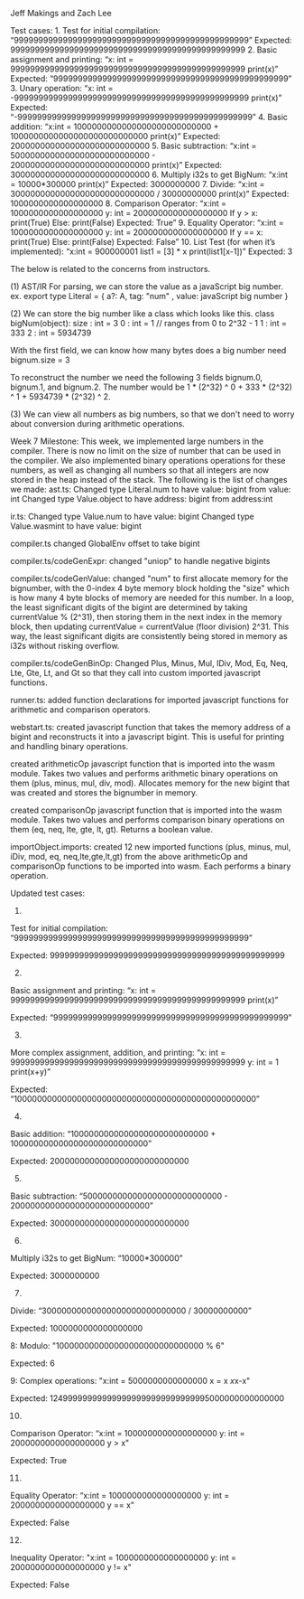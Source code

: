 Jeff Makings and Zach Lee 

Test cases: 
1.
Test for initial compilation: 
“999999999999999999999999999999999999999999999999” 
Expected: 999999999999999999999999999999999999999999999999
2.
Basic assignment and printing: 
“x: int = 999999999999999999999999999999999999999999999999 
print(x)” 
Expected: “999999999999999999999999999999999999999999999999” 
3.
Unary operation: 
“x: int = -999999999999999999999999999999999999999999999999 
print(x)” 
Expected: “-999999999999999999999999999999999999999999999999”
4.
Basic addition: 
“x:int = 1000000000000000000000000000 + 1000000000000000000000000000
print(x)” 
Expected: 2000000000000000000000000000
5.
Basic subtraction: 
“x:int = 5000000000000000000000000000 - 2000000000000000000000000000
print(x)” 
Expected: 3000000000000000000000000000
6.
Multiply i32s to get BigNum: 
“x:int = 10000*300000
print(x)” 
Expected: 3000000000
7.
Divide: 
“x:int = 30000000000000000000000000000 / 30000000000 
print(x)”
Expected: 1000000000000000000
8.
Comparison Operator: 
“x:int = 1000000000000000000
y: int = 2000000000000000000
If y > x: 
	print(True)
Else: 
	print(False)
Expected: True” 
9.
Equality Operator: 
“x:int = 1000000000000000000
y: int = 2000000000000000000
If y == x: 
	print(True)
Else: 
	print(False)
Expected: False” 
10.
List Test (for when it’s implemented): 
“x:int = 900000001
list1 = [3] * x
print(list1[x-1])”
Expected: 3

The below is related to the concerns from instructors.

(1)
AST/IR
For parsing, we can store the value as a javaScript big number.
ex.
export type Literal<A>  = 
  { a?: A, tag: "num"  , value: javaScript big number }

(2)
We can store the big number like a class which looks like this.
class bigNum(object):
    size : int = 3
    0 : int = 1 // ranges from 0 to 2^32 - 1
    1 : int = 333
    2 : int = 5934739

With the first field, we can know how many bytes does a big number need
bignum.size = 3 

To reconstruct the number we need the following 3 fields bignum.0, bignum.1, and bignum.2.
The number would be 1 * (2^32) ^ 0 + 333 * (2^32) ^ 1 + 5934739 * (2^32) ^ 2. 

(3)
We can view all numbers as big numbers, so that we don't need to worry about conversion during arithmetic operations.

Week 7 Milestone: 
This week, we implemented large numbers in the compiler. There is now no limit on the size of number that can be used in the compiler. We also implemented binary operations operations for these numbers, as well as changing all numbers so that all integers are now stored in the heap instead of the stack. 
The following is the list of changes we made: 
ast.ts: 
Changed type Literal.num to have value: bigint from value: int
Changed type Value.object to have address: bigint from address:int

ir.ts: 
Changed type Value.num to have value: bigint 
Changed type Value.wasmint to have value: bigint

compiler.ts 
changed GlobalEnv offset to take bigint

compiler.ts/codeGenExpr: 
changed "uniop" to handle negative bigints 

compiler.ts/codeGenValue: 
changed "num" to first allocate memory for the bignumber, with the 0-index 4 byte memory block holding the "size" which is how many 4 byte blocks of memory are needed for this number. 
In a loop, the least significant digits of the bigint are determined by taking currentValue % (2^31), then storing them in the next index in the memory block, then updating currentValue = currentValue (floor division) 2^31. 
This way, the least significant digits are consistently being stored in memory as i32s without risking overflow. 

compiler.ts/codeGenBinOp: 
Changed Plus, Minus, Mul, IDiv, Mod, Eq, Neq, Lte, Gte, Lt, and Gt so that they call into custom imported javascript functions. 

runner.ts: 
added function declarations for imported javascript functions for arithmetic and comparison operators. 

webstart.ts: 
created javascript function that takes the memory address of a bigint and reconstructs it into a javascript bigint. This is useful for printing and handling binary operations. 

created arithmeticOp javascript function that is imported into the wasm module. Takes two values and performs arithmetic binary operations on them (plus, minus, mul, div, mod). Allocates memory for the new bigint that was created and stores the bignumber in memory. 

created comparisonOp javascript function that is imported into the wasm module. Takes two values and performs comparison binary operations on them (eq, neq, lte, gte, lt, gt). Returns a boolean value. 

importObject.imports: 
created 12 new imported functions (plus, minus, mul, iDiv, mod, eq, neq,lte,gte,lt,gt) from the above arithmeticOp and comparisonOp functions to be imported into wasm. Each performs a binary operation. 


Updated test cases: 

1.
Test for initial compilation: 
“999999999999999999999999999999999999999999999999” 

Expected: 999999999999999999999999999999999999999999999999

2.
Basic assignment and printing: 
“x: int = 999999999999999999999999999999999999999999999999 
print(x)” 

Expected: “999999999999999999999999999999999999999999999999” 

3.
More complex assignment, addition, and printing: 
“x: int = 999999999999999999999999999999999999999999999999
y: int =  1
print(x+y)” 

Expected: “1000000000000000000000000000000000000000000000000”

4.
Basic addition: 
“1000000000000000000000000000 + 1000000000000000000000000000” 

Expected: 2000000000000000000000000000

5.
Basic subtraction: 
“5000000000000000000000000000 - 2000000000000000000000000000” 

Expected: 3000000000000000000000000000

6.
Multiply i32s to get BigNum: 
“10000*300000” 

Expected: 3000000000

7.
Divide: 
“30000000000000000000000000000 / 30000000000”

Expected: 1000000000000000000

8: 
Modulo: 
"100000000000000000000000000000 % 6"

Expected: 6

9: 
Complex operations: 
"x:int = 5000000000000000
x = x *x*x-x" 

Expected: 124999999999999999999999999999995000000000000000

10.
Comparison Operator: 
“x:int = 1000000000000000000
y: int = 2000000000000000000
y > x" 

Expected: True 

11.
Equality Operator: 
“x:int = 1000000000000000000
y: int = 2000000000000000000
y == x" 

Expected: False

12.
Inequality Operator: 
"x:int = 1000000000000000000
y: int = 2000000000000000000
y != x"

Expected: False